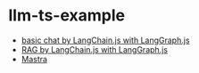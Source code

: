# llm-ts-example

- [basic chat by LangChain.js with LangGraph.js](./basic/)
- [RAG by LangChain.js with LangGraph.js](./rag/)
- [Mastra](./agent-mastra/)
